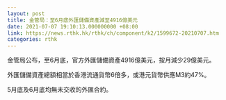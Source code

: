 ```yaml
---
layout: post
title: 金管局：至6月底外匯儲備資產減至4916億美元
date: 2021-07-07 19:10:13.000000000 +08:00
link: https://news.rthk.hk/rthk/ch/component/k2/1599672-20210707.htm
categories: rthk
---
```


金管局公布，至6月底，官方外匯儲備資產4916億美元，按月減少29億美元。

外匯儲備資產總額相當於香港流通貨幣6倍多，或港元貨幣供應M3約47%。

5月底及6月底均無未交收的外匯合約。
